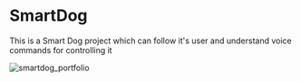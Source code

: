 # SmartDog
This is a Smart Dog project which can follow it's user and understand voice commands for controlling it

![smartdog_portfolio](https://github.com/onurkankanli/SmartDog/assets/81397559/0d2e1692-5de0-4235-b3d3-2a1ff91e5152)


